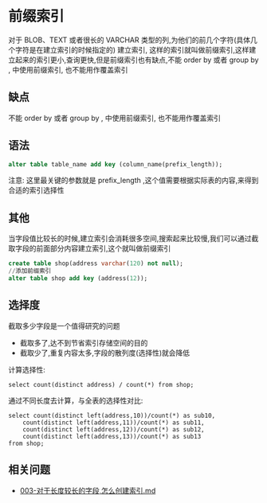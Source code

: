 # 前缀索引

对于 BLOB、TEXT 或者很长的 VARCHAR 类型的列,为他们的前几个字符(具体几个字符是在建立索引的时候指定的) 建立索引, 这样的索引就叫做前缀索引,这样建立起来的索引更小,查询更快,但是前缀索引也有缺点,不能 order by 或者 group by , 中使用前缀索引, 也不能用作覆盖索引

## 缺点

不能 order by 或者 group by , 中使用前缀索引, 也不能用作覆盖索引

## 语法

```sql
alter table table_name add key (column_name(prefix_length));
```

注意: 这里最关键的参数就是 prefix_length ,这个值需要根据实际表的内容,来得到合适的索引选择性

## 其他

当字段值比较长的时候,建立索引会消耗很多空间,搜索起来比较慢,我们可以通过截取字段的前面部分内容建立索引,这个就叫做前缀索引

```sql
create table shop(address varchar(120) not null); 
//添加前缀索引
alter table shop add key (address(12));
```

## 选择度

截取多少字段是一个值得研究的问题

- 截取多了,达不到节省索引存储空间的目的
- 截取少了,重复内容太多,字段的散列度(选择性)就会降低

计算选择性:

```
select count(distinct address) / count(*) from shop;
```

通过不同长度去计算，与全表的选择性对比:

```
select count(distinct left(address,10))/count(*) as sub10, 
	count(distinct left(address,11))/count(*) as sub11, 
	count(distinct left(address,12))/count(*) as sub12, 
	count(distinct left(address,13))/count(*) as sub13
from shop;
```

## 相关问题

-  [003-对于长度较长的字段,怎么创建索引.md](../../../98-questions/020-MySQL/003-对于长度较长的字段,怎么创建索引.md) 